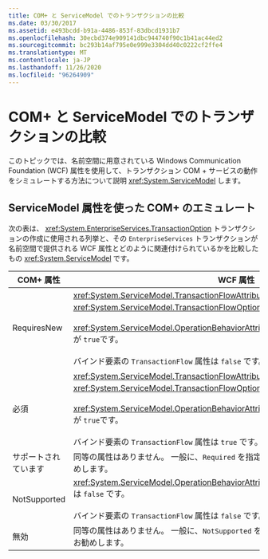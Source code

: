 ```yaml
---
title: COM+ と ServiceModel でのトランザクションの比較
ms.date: 03/30/2017
ms.assetid: e493bcdd-b91a-4486-853f-83dbcd1931b7
ms.openlocfilehash: 30ecbd374e909141dbc944740f90c1b41ac44ed2
ms.sourcegitcommit: bc293b14af795e0e999e3304dd40c0222cf2ffe4
ms.translationtype: MT
ms.contentlocale: ja-JP
ms.lasthandoff: 11/26/2020
ms.locfileid: "96264909"
---
```

# <a name="comparing-transactions-in-com-and-servicemodel"></a>COM+ と ServiceModel でのトランザクションの比較

このトピックでは、名前空間に用意されている Windows Communication Foundation (WCF) 属性を使用して、トランザクション COM + サービスの動作をシミュレートする方法について説明 <xref:System.ServiceModel> します。  
  
## <a name="emulating-com-using-servicemodel-attributes"></a>ServiceModel 属性を使った COM+ のエミュレート  

 次の表は、 <xref:System.EnterpriseServices.TransactionOption> トランザクションの作成に使用される列挙と、その `EnterpriseServices` トランザクションが名前空間で提供される WCF 属性とどのように関連付けられているかを比較したもの <xref:System.ServiceModel> です。  
  
|COM+ 属性|WCF 属性|  
|---------------------|------------------------------------------------------------------------|  
|RequiresNew|<xref:System.ServiceModel.TransactionFlowAttribute> が <xref:System.ServiceModel.TransactionFlowOption.NotAllowed> に設定されます。<br /><br /> <xref:System.ServiceModel.OperationBehaviorAttribute.TransactionScopeRequired%2A> が `true`です。<br /><br /> バインド要素の `TransactionFlow` 属性は `false` です。|  
|必須|<xref:System.ServiceModel.TransactionFlowAttribute> が <xref:System.ServiceModel.TransactionFlowOption.Allowed> に設定されます。<br /><br /> <xref:System.ServiceModel.OperationBehaviorAttribute.TransactionScopeRequired%2A> が `true`です。<br /><br /> バインド要素の `TransactionFlow` 属性は `true` です。|  
|サポートされています|同等の属性はありません。 一般に、`Required` を指定した場合の動作を採用することをお勧めします。|  
|NotSupported|<xref:System.ServiceModel.OperationBehaviorAttribute.TransactionScopeRequired%2A> は `false` です。<br /><br /> バインド要素の `TransactionFlow` 属性は `false` です。|  
|無効|同等の属性はありません。 一般に、`NotSupported` を指定した場合の動作を採用することをお勧めします。|
